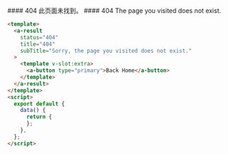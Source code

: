 <cn>
#### 404
此页面未找到。
</cn>

<us>
#### 404
The page you visited does not exist.
</us>

```html
<template>
  <a-result 
    status="404"
    title="404"
    subTitle="Sorry, the page you visited does not exist."
  >
    <template v-slot:extra>
      <a-button type="primary">Back Home</a-button>
    </template>
  </a-result>
</template>
<script>
  export default {
    data() {
      return {
      };
    },
  };
</script>
```
